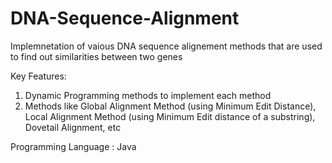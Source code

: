 # DNA-Sequence-Alignment

Implemnetation of vaious DNA sequence alignement methods that are used to find out similarities between two genes

Key Features:

1) Dynamic Programming methods to implement each method
2) Methods like Global Alignment Method (using Minimum Edit Distance), Local Alignment Method (using Minimum Edit distance of a substring), Dovetail Alignment, etc

Programming Language : Java
